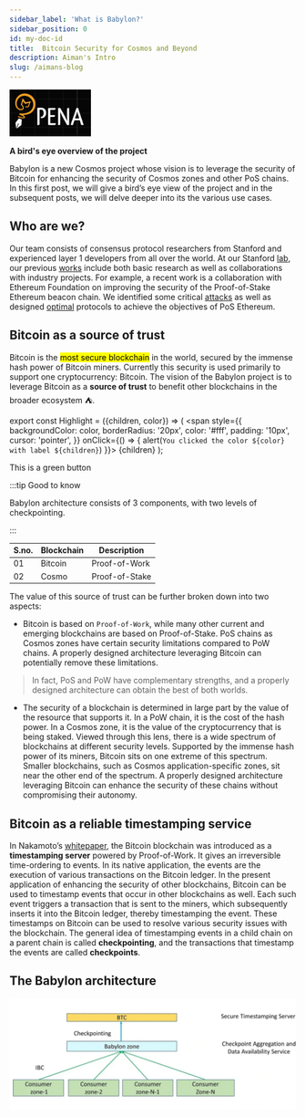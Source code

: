 ```yaml
---
sidebar_label: 'What is Babylon?'
sidebar_position: 0
id: my-doc-id
title:  Bitcoin Security for Cosmos and Beyond
description: Aiman's Intro
slug: /aimans-blog
---
```

 ![Docusaurus logo](/img/Pena.png)

**A bird's eye overview of the project**

Babylon is a new Cosmos project whose vision is to leverage the security of Bitcoin for enhancing the security of Cosmos zones and other PoS chains. In this first post, we will give a bird’s eye view of the project and in the subsequent posts, we will delve deeper into its the various use cases.
## Who are we?
Our team consists of consensus protocol researchers from Stanford and experienced layer 1 developers from all over the world. At our Stanford [lab](https://tselab.stanford.edu/), our previous [works](https://tselab.stanford.edu/research/blockchains-decentralized-systems/) include both basic research as well as collaborations with industry projects. For example, a recent work is a collaboration with Ethereum Foundation on improving the security of the Proof-of-Stake Ethereum beacon chain. We identified some critical [attacks](https://news.bitcoin.com/a-new-academic-paper-describes-3-attack-methods-against-an-ethereum-pos-chain/) as well as designed [optimal](https://arxiv.org/abs/2209.03255) protocols to achieve the objectives of PoS Ethereum.

## Bitcoin as a source of trust
Bitcoin is the <mark>most secure blockchain</mark> in the world, secured by the immense hash power of Bitcoin miners. Currently this security is used primarily to support one cryptocurrency: Bitcoin. The vision of the Babylon project is to leverage Bitcoin as a **source of trust** to benefit other blockchains in the broader ecosystem :tent:.

export const Highlight = ({children, color}) => (
  <span
    style={{
      backgroundColor: color,
      borderRadius: '20px',
      color: '#fff',
      padding: '10px',
      cursor: 'pointer',
    }}
    onClick={() => {
      alert(`You clicked the color ${color} with label ${children}`)
    }}>
    {children}
  </span>
);

This is <Highlight color="#25c2a0">a green button</Highlight> 

:::tip Good to know

Babylon architecture consists of 3 components, with two levels of checkpointing.

:::


|S.no. | Blockchain      | Description |
|---| ----------- | ----------- |
|01| Bitcoin     | Proof-of-Work      |
|02| Cosmo  | Proof-of-Stake       |

The value of this source of trust can be further broken down into two aspects:

- Bitcoin is based on `Proof-of-Work`, while many other current and emerging blockchains are based on Proof-of-Stake. PoS chains as Cosmos zones have certain security limitations compared to PoW chains. A properly designed architecture leveraging Bitcoin can potentially remove these limitations. 

>In fact, PoS and PoW have complementary strengths, and a properly designed architecture can obtain the best of both worlds.



- The security of a blockchain is determined in large part by the value of the resource that supports it. In a PoW chain, it is the cost of the hash power. In a Cosmos zone, it is the value of the cryptocurrency that is being staked. Viewed through this lens, there is a wide spectrum of blockchains at different security levels. Supported by the immense hash power of its miners, Bitcoin sits on one extreme of this spectrum. Smaller blockchains, such as Cosmos application-specific zones, sit near the other end of the spectrum. A properly designed architecture leveraging Bitcoin can enhance the security of these chains without compromising their autonomy.

## Bitcoin as a reliable timestamping service
In Nakamoto’s [whitepaper](https://bitcoin.org/bitcoin.pdf), the Bitcoin blockchain was introduced as a **timestamping server** powered by Proof-of-Work. It gives an irreversible time-ordering to events. In its native application, the events are the execution of various transactions on the Bitcoin ledger. In the present application of enhancing the security of other blockchains, Bitcoin can be used to timestamp events that occur in other blockchains as well. Each such event triggers a transaction that is sent to the miners, which subsequently inserts it into the Bitcoin ledger, thereby timestamping the event. These timestamps on Bitcoin can be used to resolve various security issues with the blockchain. The general idea of timestamping events in a child chain on a parent chain is called **checkpointing**, and the transactions that timestamp the events are called **checkpoints**.

## The Babylon architecture

![Docusaurus logo](/img/arch.png)




